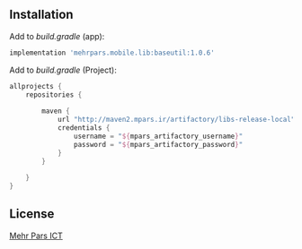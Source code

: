 ## Installation

Add to _build.gradle_ (app):
```groovy
implementation 'mehrpars.mobile.lib:baseutil:1.0.6'
```

Add to _build.gradle_ (Project):
```groovy
allprojects {
    repositories {
        
        maven {
            url "http://maven2.mpars.ir/artifactory/libs-release-local"
            credentials {
                username = "${mpars_artifactory_username}"
                password = "${mpars_artifactory_password}"
            }
        }
       
    }
}
```
 
## License  
[Mehr Pars ICT][mp]


[mp]: https://www.mehrparsict.com
